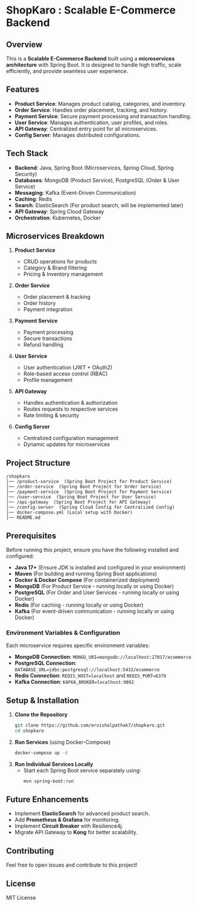 # ShopKaro : Scalable E-Commerce Backend

## Overview
This is a **Scalable E-Commerce Backend** built using a **microservices architecture** with Spring Boot. It is designed to handle high traffic, scale efficiently, and provide seamless user experience.

## Features
- **Product Service**: Manages product catalog, categories, and inventory.
- **Order Service**: Handles order placement, tracking, and history.
- **Payment Service**: Secure payment processing and transaction handling.
- **User Service**: Manages authentication, user profiles, and roles.
- **API Gateway**: Centralized entry point for all microservices.
- **Config Server**: Manages distributed configurations.

## Tech Stack
- **Backend**: Java, Spring Boot (Microservices, Spring Cloud, Spring Security)
- **Databases**: MongoDB (Product Service), PostgreSQL (Order & User Service)
- **Messaging**: Kafka (Event-Driven Communication)
- **Caching**: Redis
- **Search**: ElasticSearch (For product search, will be implemented later)
- **API Gateway**: Spring Cloud Gateway
- **Orchestration**: Kubernetes, Docker

## Microservices Breakdown
1. **Product Service**
   - CRUD operations for products
   - Category & Brand filtering
   - Pricing & Inventory management

2. **Order Service**
   - Order placement & tracking
   - Order history
   - Payment integration

3. **Payment Service**
   - Payment processing
   - Secure transactions
   - Refund handling

4. **User Service**
   - User authentication (JWT + OAuth2)
   - Role-based access control (RBAC)
   - Profile management

5. **API Gateway**
   - Handles authentication & authorization
   - Routes requests to respective services
   - Rate limiting & security

6. **Config Server**
   - Centralized configuration management
   - Dynamic updates for microservices

## Project Structure
```
/shopkaro
│── /product-service  (Spring Boot Project for Product Service)
│── /order-service  (Spring Boot Project for Order Service)
│── /payment-service  (Spring Boot Project for Payment Service)
│── /user-service  (Spring Boot Project for User Service)
│── /api-gateway  (Spring Boot Project for API Gateway)
│── /config-server  (Spring Cloud Config for Centralized Config)
│── docker-compose.yml (Local setup with Docker)
│── README.md
```

## Prerequisites
Before running this project, ensure you have the following installed and configured:

- **Java 17+** (Ensure JDK is installed and configured in your environment)
- **Maven** (For building and running Spring Boot applications)
- **Docker & Docker Compose** (For containerized deployment)
- **MongoDB** (For Product Service - running locally or using Docker)
- **PostgreSQL** (For Order and User Services - running locally or using Docker)
- **Redis** (For caching - running locally or using Docker)
- **Kafka** (For event-driven communication - running locally or using Docker)

### Environment Variables & Configuration
Each microservice requires specific environment variables:
- **MongoDB Connection**: `MONGO_URI=mongodb://localhost:27017/ecommerce`
- **PostgreSQL Connection**: `DATABASE_URL=jdbc:postgresql://localhost:5432/ecommerce`
- **Redis Connection**: `REDIS_HOST=localhost` and `REDIS_PORT=6379`
- **Kafka Connection**: `KAFKA_BROKER=localhost:9092`

## Setup & Installation
1. **Clone the Repository**
   ```sh
   git clone https://github.com/ervishalpathak7/shopkaro.git
   cd shopkaro
   ```
2. **Run Services** (using Docker-Compose)
   ```sh
   docker-compose up -d
   ```
3. **Run Individual Services Locally**
   - Start each Spring Boot service separately using:
     ```sh
     mvn spring-boot:run
     ```

## Future Enhancements
- Implement **ElasticSearch** for advanced product search.
- Add **Prometheus & Grafana** for monitoring.
- Implement **Circuit Breaker** with Resilience4j.
- Migrate API Gateway to **Kong** for better scalability.

## Contributing
Feel free to open issues and contribute to this project!

## License
MIT License

